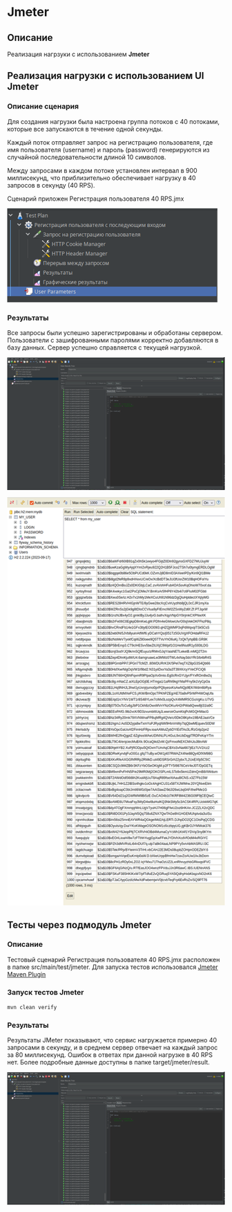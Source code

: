 # Jmeter

## Описание
Реализация нагрзуки с использованием **Jmeter**

## Реализация нагрузки с использованием UI Jmeter

### Описание сценария

Для создания нагрузки была настроена группа потоков с 40 потоками, которые все запускаются в течение одной секунды.

Каждый поток отправляет запрос на регистрацию пользователя, где имя пользователя (username) и пароль (password) генерируются из случайной последовательности длиной 10 символов.

Между запросами в каждом потоке установлен интервал в 900 миллисекунд, что приблизительно обеспечивает нагрузку в 40 запросов в секунду (40 RPS).

Сценарий приложен Регистрация пользователя 40 RPS.jmx

![Сценарий Jmeter](jmeter_1.png)


### Результаты

Все запросы были успешно зарегистрированы и обработаны сервером. Пользователи с зашифрованными паролями корректно добавляются в базу данных. 
Сервер успешно справляется с текущей нагрузкой.

![Результаты Jmeter](jmeter_2.png)

![Результаты БД](db_1.png)

## Тесты через подмодуль Jmeter

### Описание

Тестовый сценарий Регистрация пользователя 40 RPS.jmx расположен в папке src/main/test/jmeter. 
Для запуска тестов использовался [Jmeter Maven Plugin](https://github.com/jmeter-maven-plugin/jmeter-maven-plugin)

### Запуск тестов Jmeter

```bash
mvn clean verify
```

### Результаты

Результаты JMeter показывают, что сервис нагружается примерно 40 запросами в секунду, и в среднем сервер отвечает на каждый запрос за 80 миллисекунд.
Ошибок в ответах при данной нагрузке в 40 RPS нет.
Более подробные данные доступны в папке target/jmeter/result.

![Результаты Jmeter](jmeter_2.png)



